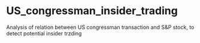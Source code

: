 # US_congressman_insider_trading
Analysis of relation between US congressman transaction and S&amp;P stock, to detect potential insider trzding
